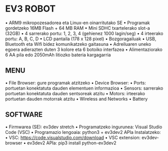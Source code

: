 # EV3 ROBOT

• ARM9 mikropozesadorea eta Linux-en oinarritutako SE
• Programak gordetzeko 16MB Flash + 64 MB RAM
• Mini SDHC txartelerako slot-a (32GB)
• 4 sarrerako portu: 1, 2, 3, 4 (gehienez 1000 lagin/seg)
• 4 irteerako portu: A, B, C, D
• LCD pantaila (178 x 128 pixel)
• Bozgoragailuak
• USB, Bluetooth eta Wifi bidez komunikatzeko gaitasuna
• Adreiluaren uneko egoera adierazten duten 3 kolore eta 6 botoiko
interfazea
• Alimentaziorako 6 AA pila edo 2050mAh litiozko bateria kargagarria


## MENU

• File Browser: gure programak atzitzeko
• Device Browser:
• Ports: portuetan konektatuta dauden elementuen informazioa
• Sensors: sarrerako portuetan konektatuta dauden sentsoreak atzitu
• Motors: irteerako portuetan dauden motorrak atzitu
• Wireless and Networks
• Battery


## SOFTWARE

• Firmwarea (SE): ev3dev stretch
• Programatzeko ingurunea: Visual Studio Code (VSC)
• Programazio lengoaia: python3 + ev3dev2 APIa Instalatzeko:
• VSC: https://code.visualstudio.com/download
• VSC extension: ev3dev-browser
• ev3dev2 APIa: pip3 install python-ev3dev2
